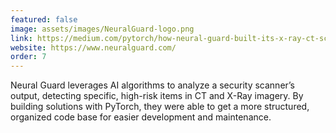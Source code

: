 ```yaml
---
featured: false
image: assets/images/NeuralGuard-logo.png
link: https://medium.com/pytorch/how-neural-guard-built-its-x-ray-ct-scanning-ai-production-pipeline-5933dc0d682c
website: https://www.neuralguard.com/
order: 7
---
```


Neural Guard leverages AI algorithms to analyze a security scanner’s output, detecting specific, high-risk items in CT and X-Ray imagery. By building solutions with PyTorch, they were able to get a more structured, organized code base for easier development and maintenance.
